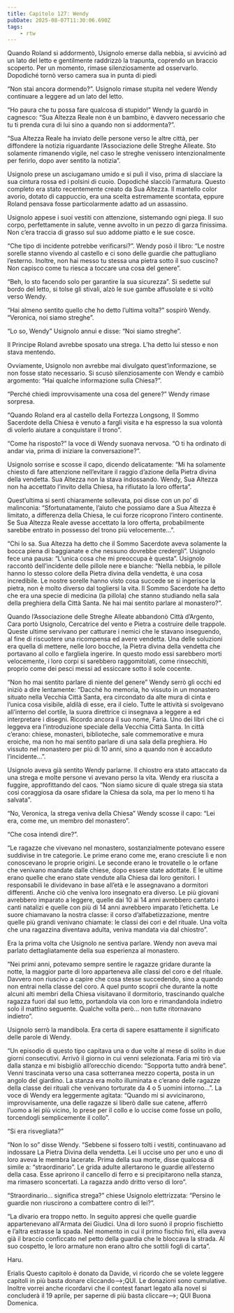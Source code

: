 ```yaml
---
title: Capitolo 127: Wendy
pubDate: 2025-08-07T11:30:06.690Z
tags:
    - rtw
---
```











Quando Roland si addormentò, Usignolo emerse dalla nebbia, si avvicinò ad un lato del letto e gentilmente raddrizzò la trapunta, coprendo un braccio scoperto. Per un momento, rimase silenziosamente ad osservarlo. Dopodiché tornò verso camera sua in punta di piedi


“Non stai ancora dormendo?”. Usignolo rimase stupita nel vedere Wendy continuare a leggere ad un lato del letto.


“Ho paura che tu possa fare qualcosa di stupido!” Wendy la guardò in cagnesco: “Sua Altezza Reale non è un bambino, è davvero necessario che tu ti prenda cura di lui sino a quando non si addormenta?”.


“Sua Altezza Reale ha inviato delle persone verso le altre città, per diffondere la notizia riguardante l’Associazione delle Streghe Alleate. Sto solamente rimanendo vigile, nel caso le streghe venissero intenzionalmente per ferirlo, dopo aver sentito la notizia”.


Usignolo prese un asciugamano umido e si pulì il viso, prima di slacciare la sua cintura rossa ed i polsini di cuoio. Dopodiché slacciò l’armatura. Questo completo era stato recentemente creato da Sua Altezza. Il mantello color avorio, dotato di cappuccio, era una scelta estremamente scontata, eppure Roland pensava fosse particolarmente adatto ad un assassino.


Usignolo appese i suoi vestiti con attenzione, sistemando ogni piega. Il suo corpo, perfettamente in salute, venne avvolto in un pezzo di garza finissima. Non c’era traccia di grasso sul suo addome piatto e le sue cosce.


“Che tipo di incidente potrebbe verificarsi?”. Wendy posò il libro: “Le nostre sorelle stanno vivendo al castello e ci sono delle guardie che pattugliano l’esterno. Inoltre, non hai messo tu stessa una pietra sotto il suo cuscino? Non capisco come tu riesca a toccare una cosa del genere”.


“Beh, lo sto facendo solo per garantire la sua sicurezza”. Si sedette sul bordo del letto, si tolse gli stivali, alzò le sue gambe affusolate e si voltò verso Wendy.


“Hai almeno sentito quello che ho detto l’ultima volta?” sospirò Wendy. “Veronica, noi siamo streghe”.


“Lo so, Wendy” Usignolo annuì e disse: “Noi siamo streghe”.


Il Principe Roland avrebbe sposato una strega. L’ha detto lui stesso e non stava mentendo.


Ovviamente, Usignolo non avrebbe mai divulgato quest’informazione, se non fosse stato necessario. Si scusò silenziosamente con Wendy e cambiò argomento: “Hai qualche informazione sulla Chiesa?”.


“Perché chiedi improvvisamente una cosa del genere?” Wendy rimase sorpresa.


“Quando Roland era al castello della Fortezza Longsong, Il Sommo Sacerdote della Chiesa è venuto a fargli visita e ha espresso la sua volontà di volerlo aiutare a conquistare il trono”.


“Come ha risposto?” la voce di Wendy suonava nervosa. “O ti ha ordinato di andar via, prima di iniziare la conversazione?”.


Usignolo sorrise e scosse il capo, dicendo delicatamente: “Mi ha solamente chiesto di fare attenzione nell’evitare il raggio d’azione della Pietra divina della vendetta. Sua Altezza non la stava indossando. Wendy, Sua Altezza non ha accettato l’invito della Chiesa, ha rifiutato la loro offerta”.


Quest’ultima si sentì chiaramente sollevata, poi disse con un po’ di malinconia: “Sfortunatamente, l’aiuto che possiamo dare a Sua Altezza è limitato, a differenza della Chiesa, le cui forze ricoprono l’intero continente. Se Sua Altezza Reale avesse accettato la loro offerta, probabilmente sarebbe entrato in possesso del trono più velocemente…”.


“Chi lo sa. Sua Altezza ha detto che il Sommo Sacerdote aveva solamente la bocca piena di baggianate e che nessuno dovrebbe credergli”. Usignolo fece una pausa: “L’unica cosa che mi preoccupa è questa”. Usignolo raccontò dell’incidente delle pillole nere e bianche: “Nella nebbia, le pillole hanno lo stesso colore della Pietra divina della vendetta, è una cosa incredibile. Le nostre sorelle hanno visto cosa succede se si ingerisce la pietra, non è molto diverso dal togliersi la vita. Il Sommo Sacerdote ha detto che era una specie di medicina (la pillola) che stanno studiando nella sala della preghiera della Città Santa. Ne hai mai sentito parlare al monastero?”.


Quando l’Associazione delle Streghe Alleate abbandonò Città d’Argento, Cara portò Usignolo, Cercatrice del vento e Pietra a costruire delle trappole. Queste ultime servivano per catturare i nemici che le stavano inseguendo, al fine di riscuotere una ricompensa ed avere vendetta.  Una delle soluzioni era quella di mettere, nelle loro bocche, la Pietra divina della vendetta che portavano al collo e fargliela ingerire. In questo modo essi sarebbero morti velocemente, i loro corpi si sarebbero raggomitolati, come rinsecchiti, proprio come dei pesci messi ad essiccare sotto il sole cocente.


“Non ho mai sentito parlare di niente del genere” Wendy serrò gli occhi ed iniziò a dire lentamente: “Dacché ho memoria, ho vissuto in un monastero situato nella Vecchia Città Santa, era circondato da alte mura di cinta e l’unica cosa visibile, aldilà di esse, era il cielo. Tutte le attività si svolgevano all’interno del cortile, la suora direttrice ci insegnava a leggere a ed interpretare i disegni. Ricordo ancora il suo nome, Faria. Uno dei libri che ci leggeva era l’introduzione speciale della Vecchia Città Santa. In città c’erano: chiese, monasteri, biblioteche, sale commemorative e mura eroiche, ma non ho mai sentito parlare di una sala della preghiera. Ho vissuto nel monastero per più di 10 anni, sino a quando non è accaduto l’incidente…”.


Usignolo aveva già sentito Wendy parlarne. Il chiostro era stato attaccato da una strega e molte persone vi avevano perso la vita. Wendy era riuscita a fuggire, approfittando del caos. “Non siamo sicure di quale strega sia stata così coraggiosa da osare sfidare la Chiesa da sola, ma per lo meno ti ha salvata”.


“No, Veronica, la strega veniva della Chiesa” Wendy scosse il capo: “Lei era, come me, un membro del monastero”.


“Che cosa intendi dire?”.


“Le ragazze che vivevano nel monastero, sostanzialmente potevano essere suddivise in tre categorie. Le prime erano come me, erano cresciute lì e non conoscevano le proprie origini. Le seconde erano le trovatelle o le orfane che venivano mandate dalle chiese, dopo essere state adottate. E le ultime erano quelle che erano state vendute alla Chiesa dai loro genitori. I responsabili le dividevano in base all’età e le assegnavano a dormitori differenti. Anche ciò che veniva loro insegnato era diverso. Le più giovani avrebbero imparato a leggere, quelle dai 10 ai 14 anni avrebbero cantato i canti natalizi e quelle con più di 14 anni avrebbero imparato l’etichetta. Le suore chiamavano la nostra classe: il corso d’alfabetizzazione, mentre quelle più grandi venivano chiamate: le classi dei cori e del rituale. Una volta che una ragazzina diventava adulta, veniva mandata via dal chiostro”.


Era la prima volta che Usignolo ne sentiva parlare. Wendy non aveva mai parlato dettagliatamente della sua esperienza al monastero.


“Nei primi anni, potevamo sempre sentire le ragazze gridare durante la notte, la maggior parte di loro apparteneva alle classi del coro e del rituale. Davvero non riuscivo a capire che cosa stesse succedendo, sino a quando non entrai nella classe del coro. A quel punto scoprii che durante la notte alcuni alti membri della Chiesa visitavano il dormitorio, trascinando qualche ragazza fuori dal suo letto, portandola via con loro e rimandandola indietro solo il mattino seguente. Qualche volta però… non tutte ritornavano indietro”.


Usignolo serrò la mandibola. Era certa di sapere esattamente il significato delle parole di Wendy.


“Un episodio di questo tipo capitava una o due volte al mese di solito in due giorni consecutivi. Arrivò il giorno in cui venni selezionata. Faria mi tirò via dalla stanza e mi bisbigliò all’orecchio dicendo: “Sopporta tutto andrà bene”. Venni trascinata verso una casa sotterranea mezzo coperta, posta in un angolo del giardino. La stanza era molto illuminata e c’erano delle ragazze della classe dei rituali che venivano torturate da  4 o 5 uomini intorno…”.  La voce di Wendy era leggermente agitata: “Quando mi si avvicinarono, improvvisamente, una delle ragazze si liberò dalle sue catene, afferrò l’uomo a lei più vicino, lo prese per il collo e lo uccise come fosse un pollo, torcendogli semplicemente il collo”.


“Si era risvegliata?”


“Non lo so” disse Wendy. “Sebbene si fossero tolti i vestiti, continuavano ad indossare La Pietra Divina della vendetta. Lei li uccise uno per uno e uno di loro aveva le membra lacerate. Prima della sua morte, disse qualcosa di simile a: “straordinario”. Le grida adulte allertarono le guardie all’esterno della casa. Esse aprirono il cancello di ferro e si precipitarono nella stanza, ma rimasero sconcertati. La ragazza andò dritto verso di loro”.


“Straordinario… significa strega?” chiese Usignolo elettrizzata: “Persino le guardie non riuscirono a combattere contro di lei?”.


“La divario era troppo netto. In seguito appresi che quelle guardie appartenevano all'Armata dei Giudici. Una di loro suonò il proprio fischietto e l’altra estrasse la spada. Nel momento in cui il primo fischio finì, ella aveva già il braccio conficcato nel petto della guardia che le bloccava la strada. Al suo cospetto, le loro armature non erano altro che sottili fogli di carta”.






Haru.






 Erialis Questo capitolo è donato da Davide, vi ricordo che se volete leggere capitoli in più basta donare cliccando-->;QUI. Le donazioni sono cumulative. Inoltre vorrei anche ricordarvi che il contest fanart legato alla novel si concluderà il 19 aprile, per saperne di più basta cliccare-->; QUI  Buona Domenica.
                                


                                



